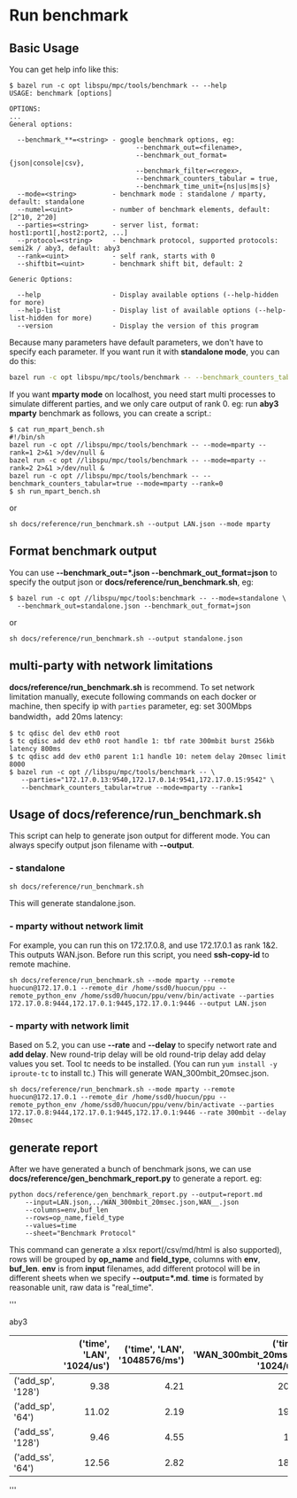 # Run benchmark

## Basic Usage

You can get help info like this:

```
$ bazel run -c opt libspu/mpc/tools/benchmark -- --help
USAGE: benchmark [options]

OPTIONS:
...
General options:

  --benchmark_**=<string> - google benchmark options, eg:
                                --benchmark_out=<filename>,
                                --benchmark_out_format={json|console|csv},
                                --benchmark_filter=<regex>,
                                --benchmark_counters_tabular = true,
                                --benchmark_time_unit={ns|us|ms|s}
  --mode=<string>         - benchmark mode : standalone / mparty, default: standalone
  --numel=<uint>          - number of benchmark elements, default: [2^10, 2^20]
  --parties=<string>      - server list, format: host1:port1[,host2:port2, ...]
  --protocol=<string>     - benchmark protocol, supported protocols: semi2k / aby3, default: aby3
  --rank=<uint>           - self rank, starts with 0
  --shiftbit=<uint>       - benchmark shift bit, default: 2

Generic Options:

  --help                  - Display available options (--help-hidden for more)
  --help-list             - Display list of available options (--help-list-hidden for more)
  --version               - Display the version of this program

```

Because many parameters have default parameters, we don't have to specify each parameter.
If you want run it with **standalone mode**, you can do this:

```bash
bazel run -c opt libspu/mpc/tools/benchmark -- --benchmark_counters_tabular=true
```

If you want **mparty mode** on localhost, you need start multi processes to simulate different parties, and we only care output of rank 0.
eg: run **aby3** **mparty** benchmark as follows, you can create a script.:

```
$ cat run_mpart_bench.sh
#!/bin/sh
bazel run -c opt //libspu/mpc/tools/benchmark -- --mode=mparty --rank=1 2>&1 >/dev/null &
bazel run -c opt //libspu/mpc/tools/benchmark -- --mode=mparty --rank=2 2>&1 >/dev/null &
bazel run -c opt //libspu/mpc/tools/benchmark -- --benchmark_counters_tabular=true --mode=mparty --rank=0
$ sh run_mpart_bench.sh
```

or

```
sh docs/reference/run_benchmark.sh --output LAN.json --mode mparty
```

## Format benchmark output

You can use **--benchmark_out=*.json --benchmark_out_format=json** to specify the output json or **docs/reference/run_benchmark.sh**, eg:

```
$ bazel run -c opt //libspu/mpc/tools:benchmark -- --mode=standalone \
  --benchmark_out=standalone.json --benchmark_out_format=json
```

or

```
sh docs/reference/run_benchmark.sh --output standalone.json
```

## multi-party with network limitations

**docs/reference/run_benchmark.sh** is recommend.
To set network limitation manually, execute following commands on each docker or machine,
then specify ip with `parties` parameter, eg:
set 300Mbps bandwidth，add 20ms latency:

```
$ tc qdisc del dev eth0 root
$ tc qdisc add dev eth0 root handle 1: tbf rate 300mbit burst 256kb latency 800ms
$ tc qdisc add dev eth0 parent 1:1 handle 10: netem delay 20msec limit 8000
$ bazel run -c opt //libspu/mpc/tools/benchmark -- \
   --parties="172.17.0.13:9540,172.17.0.14:9541,172.17.0.15:9542" \
   --benchmark_counters_tabular=true --mode=mparty --rank=1
```

## Usage of docs/reference/run_benchmark.sh

This script can help to generate json output for different mode.
You can always specify output json filename with **--output**.

### - standalone

```
sh docs/reference/run_benchmark.sh
```

This will generate standalone.json.

### - mparty without network limit

For example, you can run this on 172.17.0.8, and use 172.17.0.1 as rank 1&2.
This outputs WAN.json. Before run this script, you need **ssh-copy-id** to remote machine.

```
sh docs/reference/run_benchmark.sh --mode mparty --remote huocun@172.17.0.1 --remote_dir /home/ssd0/huocun/ppu --remote_python_env /home/ssd0/huocun/ppu/venv/bin/activate --parties 172.17.0.8:9444,172.17.0.1:9445,172.17.0.1:9446 --output LAN.json
```

### - mparty with network limit

Based on 5.2, you can use **--rate** and **--delay** to specify networt rate and **add delay**.
New round-trip delay will be old round-trip delay add delay values you set.
Tool tc needs to be installed. (You can run `yum install -y iproute-tc` to install tc.)
This will generate WAN_300mbit_20msec.json.

```
sh docs/reference/run_benchmark.sh --mode mparty --remote huocun@172.17.0.1 --remote_dir /home/ssd0/huocun/ppu --remote_python_env /home/ssd0/huocun/ppu/venv/bin/activate --parties 172.17.0.8:9444,172.17.0.1:9445,172.17.0.1:9446 --rate 300mbit --delay 20msec
```

## generate report

After we have generated a bunch of benchmark jsons,
we can use **docs/reference/gen_benchmark_report.py** to generate a report.
eg:

```python3
python docs/reference/gen_benchmark_report.py --output=report.md
    --input=LAN.json,../WAN_300mbit_20msec.json,WAN__.json
    --columns=env,buf_len
    --rows=op_name,field_type
    --values=time
    --sheet="Benchmark Protocol"
```

This command can generate a xlsx report(/csv/md/html is also supported), rows will be grouped by **op_name** and **field_type**, columns with **env**, **buf_len**.
**env** is from **input** filenames, add different protocol will be in different sheets when we specify
**--output=*.md**.
**time** is formated by reasonable unit, raw data is "real_time".

'''

aby3

|                      |   ('time', 'LAN', '1024/us') |   ('time', 'LAN', '1048576/ms') |   ('time', 'WAN_300mbit_20msec', '1024/us') |   ('time', 'WAN_300mbit_20msec', '1048576/ms') |   ('time', 'WAN__', '1024/us') |   ('time', 'WAN__', '1048576/ms') |
|:---------------------|-----------------------------:|--------------------------------:|--------------------------------------------:|-----------------------------------------------:|-------------------------------:|----------------------------------:|
| ('add_sp', '128')    |                         9.38 |                            4.21 |                                       20.88 |                                           4    |                          13.35 |                              4.1  |
| ('add_sp', '64')     |                        11.02 |                            2.19 |                                       19.21 |                                           1.81 |                           9.57 |                              1.98 |
| ('add_ss', '128')    |                         9.46 |                            4.55 |                                       19.3  |                                           4.34 |                          13.41 |                              4.36 |
| ('add_ss', '64')     |                        12.56 |                            2.82 |                                       18.69 |                                           1.98 |                          15.96 |                              2.93 |

'''
